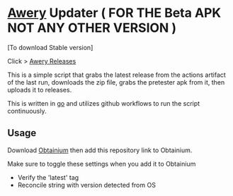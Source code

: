 # [Awery](https://github.com/MrBoomDeveloper/Awery) Updater ( FOR THE Beta APK NOT ANY OTHER VERSION )

[To download Stable version]

Click > [Awery Releases](https://github.com/MrBoomDeveloper/Awery/releases)


This is a simple script that grabs the latest release from the actions artifact of the last run, downloads the zip file, grabs the pretester apk from it, then uploads it to releases.

This is written in [go](https://go.dev/) and utilizes github workflows to run the script continuously.

## Usage

Download [Obtainium](https://github.com/ImranR98/Obtainium) then add this repository link to Obtainium.

Make sure to toggle these settings when you add it to Obtainium
- Verify the 'latest' tag
- Reconcile string with version detected from OS
